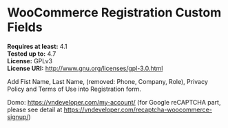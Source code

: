# WooCommerce Registration Custom Fields #

**Requires at least:** 4.1 </br>
**Tested up to:** 4.7</br>
**License:** GPLv3</br>
**License URI:** http://www.gnu.org/licenses/gpl-3.0.html</br>

Add Fist Name, Last Name, (removed: Phone, Company, Role), Privacy Policy and Terms of Use into Registration form.

Domo: https://vndeveloper.com/my-account/ (for Google reCAPTCHA part, please see detail at https://vndeveloper.com/recaptcha-woocommerce-signup/)
